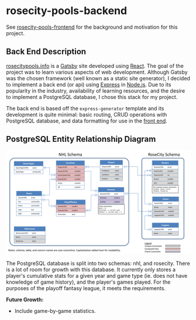 # rosecity-pools-backend

See [rosecity-pools-frontend](https://github.com/bkaas/rosecity-pools-frontend) for the background and motivation for this project.

## Back End Description

[rosecitypools.info](https://rosecitypools.info) is a [Gatsby](https://www.gatsbyjs.com/) site developed using [React](https://reactjs.org/). The goal of the project was to learn various aspects of web development. Although Gatsby was the chosen framework (well known as a static site generator), I decided to implement a back end (or api) using [Express](https://expressjs.com/) in [Node.js](https://nodejs.org/en/). Due to its popularity in the industry, availability of learning resources, and the desire to implement a PostgreSQL database, I chose this stack for my project.

The back end is based off the `express-generator` template and its development is quite minimal: basic routing, CRUD operations with PostgreSQL database, and data formatting for use in the [front end](https://github.com/bkaas/rosecity-pools-frontend).

## PostgreSQL Entity Relationship Diagram

![Entity Relationship Diagram](./ERD.svg)

The PostgreSQL database is split into two schemas: nhl, and rosecity. There is a lot of room for growth with this database. It currently only stores a player's cumulative stats for a given year and game type (ie. does not have knowledge of game history), and the player's games played. For the purposes of the playoff fantasy league, it meets the requirements.

**Future Growth:**
- Include game-by-game statistics.
